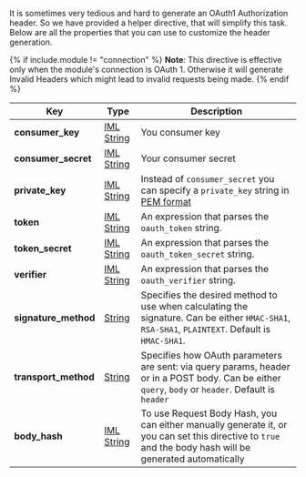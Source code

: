 It is sometimes very tedious and hard to generate an OAuth1
Authorization header. So we have provided a helper directive, that will
simplify this task. Below are all the properties that you can use to
customize the header generation.

{% if include.module != "connection" %}
**Note**: This directive is effective only when the module's connection
is OAuth 1. Otherwise it will generate Invalid Headers which might lead
to invalid requests being made.
{% endif %}

| Key                  | Type                                        | Description                                                                                                                                              |
| ---                  | ---                                         | ---                                                                                                                                                      |
| **consumer_key**     | [IML String](articles/types.md#iml-string)  | You consumer key                                                                                                                                         |
| **consumer_secret**  | [IML String](articles/types.md#iml-string)  | Your consumer secret                                                                                                                                     |
| **private_key**      | [IML String](articles/types.md#iml-string)  | Instead of `consumer_secret` you can specify a `private_key` string in [PEM format](http://how2ssl.com/articles/working_with_pem_files/)                 |
| **token**            | [IML String](articles/types.md#iml-string)  | An expression that parses the `oauth_token` string.                                                                                                      |
| **token_secret**     | [IML String](articles/types.md#iml-string)  | An expression that parses the `oauth_token_secret` string.                                                                                               |
| **verifier**         | [IML String](articles/types.md#iml-string)  | An expression that parses the `oauth_verifier` string.                                                                                                   |
| **signature_method** | [String](articles/types.md#string)          | Specifies the desired method to use when calculating the signature. Can be either `HMAC-SHA1`, `RSA-SHA1`, `PLAINTEXT`. Default is `HMAC-SHA1`.          |
| **transport_method** | [String](articles/types.md#string)          | Specifies how OAuth parameters are sent: via query params, header or in a POST body. Can be either `query`, `body` or `header`. Default is `header`      |
| **body_hash**        | [IML String](articles/types.md#iml-string)  | To use Request Body Hash, you can either manually generate it, or you can set this directive to `true` and the body hash will be generated automatically |